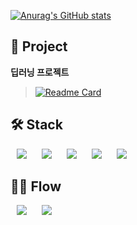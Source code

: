 <!--
**0201jin/0201jin** is a ✨ _special_ ✨ repository because its `README.md` (this file) appears on your GitHub profile.

Here are some ideas to get you started:

- 🔭 I’m currently working on ...
- 🌱 I’m currently learning ...
- 👯 I’m looking to collaborate on ...
- 🤔 I’m looking for help with ...
- 💬 Ask me about ...
- 📫 How to reach me: ...
- 😄 Pronouns: ...
- ⚡ Fun fact: ...
-->
[![Anurag's GitHub stats](https://github-readme-stats.vercel.app/api?username=0201jin&theme=cobalt)](https://github.com/anuraghazra/github-readme-stats)
    
## 🚀 Project ##
**딥러닝 프로젝트**   
>[![Readme Card](https://github-readme-stats.vercel.app/api/pin/?username=0201jin&repo=JNSDeepLearning&show_owner=true)](https://github.com/0201jin/JNSDeepLearning)
    
## 🛠 Stack ##
<div>
  <p>
    <img src="https://img.shields.io/badge/C-A8B9CC?style=flat-square&logo=C&logoColor=white" style="height : auto; margin-left : 10px; margin-right : 10px;"/>
    <img src="https://img.shields.io/badge/C++-00599C?style=flat-square&logo=C%2B%2B&logoColor=white" style="height : auto; margin-left : 10px; margin-right : 10px;"/>
    <img src="https://img.shields.io/badge/Unreal Engine-313131?style=flat-square&logo=unreal%20engine&logoColor=white" style="height : auto; margin-left : 10px; margin-right : 10px;"/>
    <img src="https://img.shields.io/badge/DirectX-4641D9?style=flat-square" style="height : auto; margin-left : 10px; margin-right : 10px;"/>
    <img src="https://img.shields.io/badge/WinAPI-005E75?style=flat-square" style="height : auto; margin-left : 10px; margin-right : 10px;"/>
  </p>
</div>

## 🙋‍♂️ Flow ##
<div>
    <p>
<a href="https://0201jin.github.io">
        <img src="http://img.shields.io/badge/Blog-00D182?style=flat"
        style="height : auto; margin-left : 10px; margin-right : 10px;"/></a>
<a href="mailto:0201jin01@naver.com">
        <img src="http://img.shields.io/badge/Mail-FF5E00?style=flat"
        style="height : auto; margin-left : 10px; margin-right : 10px;"/></a>
    </p>
</div>
